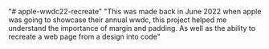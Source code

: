 "# apple-wwdc22-recreate" 
"This was made back in June 2022 when apple was going to showcase their annual wwdc, this project helped me understand the importance of margin and padding. As well as the ability to recreate a web page from a design into code"
